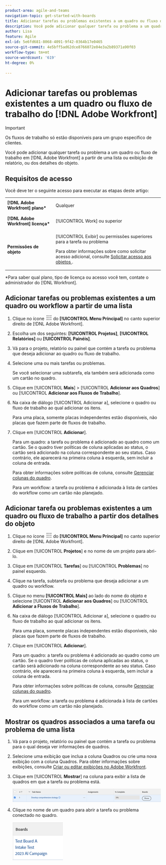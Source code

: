 ```yaml
---
product-area: agile-and-teams
navigation-topic: get-started-with-boards
title: Adicionar tarefas ou problemas existentes a um quadro ou fluxo de trabalho do Adobe Workfront
description: Você pode adicionar qualquer tarefa ou problema a um quadro no Adobe Workfront a partir de uma lista ou exibição de relatório.
author: Lisa
feature: Agile
exl-id: 5e6fd681-8068-4091-9f42-0364b17e0465
source-git-commit: 4e5bff5ad62dce8766072e04e3a2b89371a90f03
workflow-type: tm+mt
source-wordcount: '619'
ht-degree: 0%

---
```


# Adicionar tarefas ou problemas existentes a um quadro ou fluxo de trabalho do [!DNL Adobe Workfront]

>[!IMPORTANT]
>
>Os fluxos de trabalho só estão disponíveis para um grupo específico de clientes.

Você pode adicionar qualquer tarefa ou problema a um quadro ou fluxo de trabalho em [!DNL Adobe Workfront] a partir de uma lista ou exibição de relatório, ou dos detalhes do objeto.

## Requisitos de acesso

Você deve ter o seguinte acesso para executar as etapas deste artigo:

<table style="table-layout:auto">
 <col>
 <col>
 <tbody>
  <tr>
   <td role="rowheader"><strong>[!DNL Adobe Workfront] plano*</strong></td>
   <td> <p>Qualquer</p> </td>
  </tr>
  <tr>
   <td role="rowheader"><strong>[!DNL Adobe Workfront] licença*</strong></td>
   <td> <p>[!UICONTROL Work] ou superior</p> </td>
  </tr>
  <tr>
   <td role="rowheader"><strong>Permissões de objeto</strong></td>
   <td> <p>[!UICONTROL Exibir] ou permissões superiores para a tarefa ou problema</p> <p>Para obter informações sobre como solicitar acesso adicional, consulte <a href="/help/quicksilver/workfront-basics/grant-and-request-access-to-objects/request-access.md" class="MCXref xref">Solicitar acesso aos objetos </a>.</p> </td>
  </tr>
 </tbody>
</table>

&#42;Para saber qual plano, tipo de licença ou acesso você tem, contate o administrador do [!DNL Workfront].

## Adicionar tarefas ou problemas existentes a um quadro ou workflow a partir de uma lista

1. Clique no ícone ![](assets/main-menu-icon.png) do **[!UICONTROL Menu Principal]** no canto superior direito de [!DNL Adobe Workfront].
1. Escolha um dos seguintes: **[!UICONTROL Projetos]**, **[!UICONTROL Relatórios]** ou **[!UICONTROL Painéis]**.
1. Vá para o projeto, relatório ou painel que contém a tarefa ou problema que deseja adicionar ao quadro ou fluxo de trabalho.
1. Selecione uma ou mais tarefas ou problemas.

   Se você selecionar uma subtarefa, ela também será adicionada como um cartão no quadro.

1. Clique em [!UICONTROL **Mais**] > [!UICONTROL **Adicionar aos Quadros**] ou [!UICONTROL **Adicionar aos Fluxos de Trabalho**].
1. Na caixa de diálogo [!UICONTROL Adicionar a], selecione o quadro ou fluxo de trabalho ao qual adicionar os itens.

   Para uma placa, somente placas independentes estão disponíveis, não placas que fazem parte de fluxos de trabalho.

1. Clique em [!UICONTROL **Adicionar**].

   Para um quadro: a tarefa ou problema é adicionado ao quadro como um cartão. Se o quadro tiver políticas de coluna aplicadas ao status, o cartão será adicionado na coluna correspondente ao seu status. Caso contrário, ele aparecerá na primeira coluna à esquerda, sem incluir a coluna de entrada.

   Para obter informações sobre políticas de coluna, consulte [Gerenciar colunas do quadro](/help/quicksilver/agile/get-started-with-boards/manage-board-columns.md).

   Para um workflow: a tarefa ou problema é adicionada à lista de cartões do workflow como um cartão não planejado.

## Adicionar tarefa ou problemas existentes a um quadro ou fluxo de trabalho a partir dos detalhes do objeto

1. Clique no ícone ![](assets/main-menu-icon.png) do **[!UICONTROL Menu Principal]** no canto superior direito de [!DNL Adobe Workfront].
1. Clique em [!UICONTROL **Projetos**] e no nome de um projeto para abri-lo.
1. Clique em [!UICONTROL **Tarefas**] ou [!UICONTROL **Problemas**] no painel esquerdo.
1. Clique na tarefa, subtarefa ou problema que deseja adicionar a um quadro ou workflow.
1. Clique no menu **[!UICONTROL Mais]** ao lado do nome do objeto e selecione [!UICONTROL **Adicionar aos Quadros**] ou [!UICONTROL **Adicionar a Fluxos de Trabalho**].
1. Na caixa de diálogo [!UICONTROL Adicionar a], selecione o quadro ou fluxo de trabalho ao qual adicionar os itens.

   Para uma placa, somente placas independentes estão disponíveis, não placas que fazem parte de fluxos de trabalho.

1. Clique em [!UICONTROL **Adicionar**].

   Para um quadro: a tarefa ou problema é adicionado ao quadro como um cartão. Se o quadro tiver políticas de coluna aplicadas ao status, o cartão será adicionado na coluna correspondente ao seu status. Caso contrário, ele aparecerá na primeira coluna à esquerda, sem incluir a coluna de entrada.

   Para obter informações sobre políticas de coluna, consulte [Gerenciar colunas do quadro](/help/quicksilver/agile/get-started-with-boards/manage-board-columns.md).

   Para um workflow: a tarefa ou problema é adicionada à lista de cartões do workflow como um cartão não planejado.

## Mostrar os quadros associados a uma tarefa ou problema de uma lista

1. Vá para o projeto, relatório ou painel que contém a tarefa ou problema para o qual deseja ver informações de quadros.
1. Selecione uma exibição que inclua a coluna Quadros ou crie uma nova exibição com a coluna Quadros.
Para obter informações sobre exibições, consulte [Criar ou editar exibições no Adobe Workfront](/help/quicksilver/reports-and-dashboards/reports/reporting-elements/create-edit-views.md).
1. Clique em [!UICONTROL **Mostrar**] na coluna para exibir a lista de quadros em que a tarefa ou problema está.

   ![Mostrar painéis na coluna](assets/show-boards-in-column.png)

1. Clique no nome de um quadro para abrir a tarefa ou problema conectado no quadro.

   ![Selecione um quadro](assets/select-board-in-column.png)
